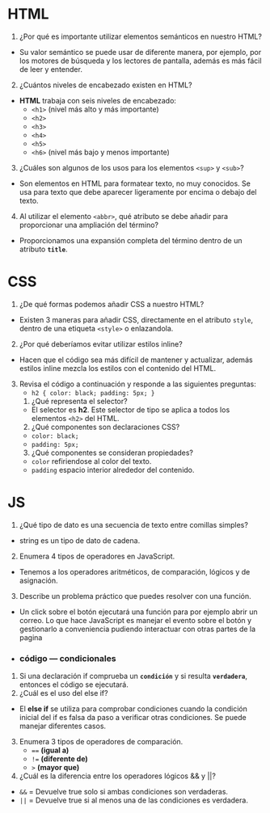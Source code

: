 # HTML

1. ¿Por qué es importante utilizar elementos semánticos en nuestro HTML?

- Su valor semántico se puede usar de diferente manera, por ejemplo, por los motores de búsqueda y los lectores de pantalla, además es más fácil de leer y entender.

2. ¿Cuántos niveles de encabezado existen en HTML?

- **HTML** trabaja con seis niveles de encabezado:
  - `<h1>` (nivel más alto y más importante)
  - `<h2>`
  - `<h3>`
  - `<h4>`
  - `<h5>`
  - `<h6>` (nivel más bajo y menos importante)

3. ¿Cuáles son algunos de los usos para los elementos `<sup>` y `<sub>`?

- Son elementos en HTML para formatear texto, no muy conocidos. Se usa para texto que debe aparecer ligeramente por encima o debajo del texto.

4. Al utilizar el elemento `<abbr>`, qué atributo se debe añadir para proporcionar una ampliación del término?

- Proporcionamos una expansión completa del término dentro de un atributo **`title`**.

# CSS

1. ¿De qué formas podemos añadir CSS a nuestro HTML?

- Existen 3 maneras para añadir CSS, directamente en el atributo `style`, dentro de una etiqueta `<style>` o enlazandola.

2. ¿Por qué deberíamos evitar utilizar estilos inline?

- Hacen que el código sea más difícil de mantener y actualizar, además estilos inline mezcla los estilos con el contenido del HTML.

3. Revisa el código a continuación y responde a las siguientes preguntas:
   - `h2 {
     color: black;
     padding: 5px;
   }`
    1. ¿Qué representa el selector?
    - El selector es **h2**. Este selector de tipo se aplica a todos los elementos `<h2>` del HTML.
    2. ¿Qué componentes son declaraciones CSS?
    - `color: black;`
    - `padding: 5px;`
    3. ¿Qué componentes se consideran propiedades?
   - `color` refiriendose al color del texto.
   - `padding` espacio interior alrededor del contenido.

# JS

1. ¿Qué tipo de dato es una secuencia de texto entre comillas simples?
- string es un tipo de dato de cadena.
2. Enumera 4 tipos de operadores en JavaScript.
- Tenemos a los operadores aritméticos, de comparación, lógicos y de asignación.
3. Describe un problema práctico que puedes resolver con una función.
- Un click sobre el botón ejecutará una función para por ejemplo abrir un correo. Lo que hace JavaScript es manejar el evento sobre el botón y gestionarlo a conveniencia pudiendo interactuar con otras partes de la pagina

- ### código — condicionales

1. Si una declaración if comprueba un **`condición`**  y si resulta **`verdadera`**, entonces el código se ejecutará.
2. ¿Cuál es el uso del else if?
- El **else if** se utiliza para comprobar condiciones cuando la condición inicial del if es falsa da paso a verificar otras condiciones. Se puede manejar diferentes casos.
3. Enumera 3 tipos de operadores de comparación.
    - `==` **(igual a)**
    - `!=` **(diferente de)**
    - `>` **(mayor que)**
4. ¿Cuál es la diferencia entre los operadores lógicos && y ||?
- `&&` = Devuelve true solo si ambas condiciones son verdaderas.
- `||` = Devuelve true si al menos una de las condiciones es verdadera.
